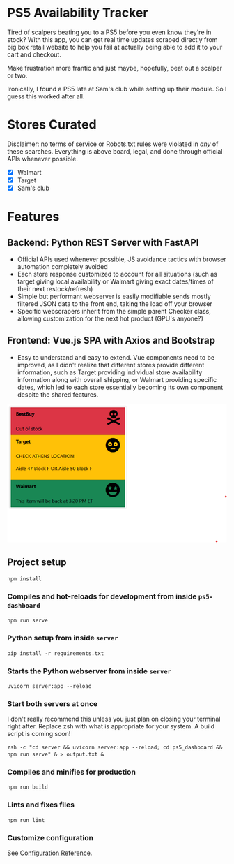 # PS5 Availability Tracker

Tired of scalpers beating you to a PS5 before you even know they're in stock?  With this app, you can get real time updates scraped directly from big box retail website to help you fail at actually being able to add it to your cart and checkout.  

Make frustration more frantic and just maybe, hopefully, beat out a scalper or two.

Ironically, I found a PS5 late at Sam's club while setting up their module.  So I guess this worked after all.

# Stores Curated

Disclaimer: no terms of service or Robots.txt rules were violated in _any_ of these searches. Everything is above board, legal, and done through official APIs whenever possible.

- [x] Walmart
- [x] Target
- [x] Sam's club

# Features

## Backend: Python REST Server with FastAPI

* Official APIs used whenever possible, JS avoidance tactics with browser automation completely avoided
* Each store response customized to account for all situations (such as target giving local availability or Walmart giving exact dates/times of their next restock/refresh)
* Simple but performant webserver is easily modifiable sends mostly filtered JSON data to the front end, taking the load off your browser
* Specific webscrapers inherit from the simple parent Checker class, allowing customization for the next hot product (GPU's anyone?)

## Frontend: Vue.js SPA with Axios and Bootstrap

* Easy to understand and easy to extend.  Vue components need to be improved, as I didn't realize that different stores provide different information, such as Target providing individual store availability information along with overall shipping, or Walmart providing specific dates, which led to each store essentially becoming its own component despite the shared features.

![image](demo/demo.png)

## Project setup
```
npm install
```

### Compiles and hot-reloads for development from inside `ps5-dashboard`
```
npm run serve 
```

### Python setup from inside `server`
```
pip install -r requirements.txt
```

### Starts the Python webserver from inside `server`
```
uvicorn server:app --reload
```

### Start both servers at once

I don't really recommend this unless you just plan on closing your terminal right after.
Replace zsh with what is appropriate for your system.  A build script is coming soon!

```
zsh -c "cd server && uvicorn server:app --reload; cd ps5_dashboard && npm run serve" & > output.txt &
```

### Compiles and minifies for production
```
npm run build
```

### Lints and fixes files
```
npm run lint
```

### Customize configuration
See [Configuration Reference](https://cli.vuejs.org/config/).
